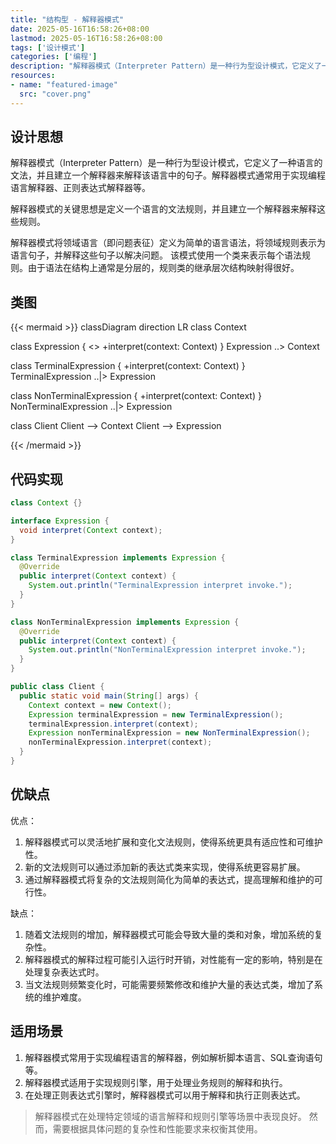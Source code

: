 ```yaml
---
title: "结构型 - 解释器模式"
date: 2025-05-16T16:58:26+08:00
lastmod: 2025-05-16T16:58:26+08:00
tags: ['设计模式']
categories: ['编程']
description: "解释器模式（Interpreter Pattern）是一种行为型设计模式，它定义了一种语言的文法，并且建立一个解释器来解释该语言中的句子。解释器模式通常用于实现编程语言解释器、正则表达式解释器等。"
resources:
- name: "featured-image"
  src: "cover.png"
---
```

<!--more-->
## 设计思想
解释器模式（Interpreter Pattern）是一种行为型设计模式，它定义了一种语言的文法，并且建立一个解释器来解释该语言中的句子。解释器模式通常用于实现编程语言解释器、正则表达式解释器等。

解释器模式的关键思想是定义一个语言的文法规则，并且建立一个解释器来解释这些规则。

解释器模式将领域语言（即问题表征）定义为简单的语言语法，将领域规则表示为语言句子，并解释这些句子以解决问题。
该模式使用一个类来表示每个语法规则。由于语法在结构上通常是分层的，规则类的继承层次结构映射得很好。

## 类图
{{< mermaid >}}
classDiagram
  direction LR
  class Context

  class Expression {
    <<interface>>
    +interpret(context: Context)
  }
  Expression ..> Context

  class TerminalExpression {
    +interpret(context: Context)
  }
  TerminalExpression ..|> Expression

  class NonTerminalExpression {
    +interpret(context: Context)
  }
  NonTerminalExpression ..|> Expression

  class Client
  Client --> Context
  Client --> Expression

{{< /mermaid >}}

## 代码实现
```java
class Context {}

interface Expression {
  void interpret(Context context);
}

class TerminalExpression implements Expression {
  @Override
  public interpret(Context context) {
    System.out.println("TerminalExpression interpret invoke.");
  }
}

class NonTerminalExpression implements Expression {
  @Override
  public interpret(Context context) {
    System.out.println("NonTerminalExpression interpret invoke.");
  }
}

public class Client {
  public static void main(String[] args) {
    Context context = new Context();
    Expression terminalExpression = new TerminalExpression();
    terminalExpression.interpret(context);
    Expression nonTerminalExpression = new NonTerminalExpression();
    nonTerminalExpression.interpret(context);
  }
}
```

## 优缺点
优点：
1. 解释器模式可以灵活地扩展和变化文法规则，使得系统更具有适应性和可维护性。
2. 新的文法规则可以通过添加新的表达式类来实现，使得系统更容易扩展。
3. 通过解释器模式将复杂的文法规则简化为简单的表达式，提高理解和维护的可行性。

缺点：
1. 随着文法规则的增加，解释器模式可能会导致大量的类和对象，增加系统的复杂性。
2. 解释器模式的解释过程可能引入运行时开销，对性能有一定的影响，特别是在处理复杂表达式时。
3. 当文法规则频繁变化时，可能需要频繁修改和维护大量的表达式类，增加了系统的维护难度。

## 适用场景
1. 解释器模式常用于实现编程语言的解释器，例如解析脚本语言、SQL查询语句等。
2. 解释器模式适用于实现规则引擎，用于处理业务规则的解释和执行。
3. 在处理正则表达式引擎时，解释器模式可以用于解释和执行正则表达式。

> 解释器模式在处理特定领域的语言解释和规则引擎等场景中表现良好。
> 然而，需要根据具体问题的复杂性和性能要求来权衡其使用。